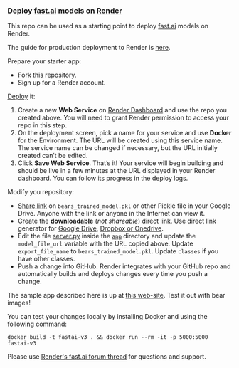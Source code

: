 ### Deploy [fast.ai](https://www.fast.ai) models on [Render](https://render.com)

This repo can be used as a starting point to deploy
[fast.ai](https://github.com/fastai/fastai) models on Render.

The guide for production deployment to Render is
[here](https://course.fast.ai/deployment_render.html).

Prepare your starter app:
   * Fork this repository.
   * Sign up for a Render account.

[Deploy](https://course.fast.ai/deployment_render.html#deploy) it:
   1. Create a new **Web Service** on [Render Dashboard](https://dashboard.render.com/)
      and use the repo you created above.
      You will need to grant Render permission to access your repo in this step.
   2. On the deployment screen, pick a name for your service and use **Docker**
      for the Environment. The URL will be created using this service name. The service
      name can be changed if necessary, but the URL initially created can’t be edited.
   3. Click **Save Web Service**. That’s it! Your service will begin building and should be
      live in a few minutes at the URL displayed in your Render dashboard.
      You can follow its progress in the deploy logs.

Modify you repository:
   * [Share link](https://www.wonderplugin.com/online-tools/google-drive-direct-link-generator/#getsharedurl)
     on `bears_trained_model.pkl` or other Pickle file in your Google Drive.
     Anyone with the link or anyone in the Internet can view it.
   * Create the **downloadable** (*not shareable*) direct link. Use direct link generator for
     [Google Drive](https://www.wonderplugin.com/online-tools/google-drive-direct-link-generator),
     [Dropbox or Onedrive](https://syncwithtech.blogspot.com/p/direct-download-link-generator.html).
   * Edit the file [server.py](app/server.py) inside the [`app`](app) directory and update the
     `model_file_url` variable with the URL copied above.
     Update `export_file_name` to `bears_trained_model.pkl`.
     Update `classes` if you have other classes.
   * Push a change into GitHub. Render integrates with your GitHub repo and automatically builds
     and deploys changes every time you push a change.

The sample app described here is up at [this web-site](https://fastai-v3.onrender.com). Test it out with bear images!

You can test your changes locally by installing Docker and using the following command:
```shell script
docker build -t fastai-v3 . && docker run --rm -it -p 5000:5000 fastai-v3
```

Please use [Render's fast.ai forum thread](https://forums.fast.ai/t/deployment-platform-render/33953)
for questions and support.
